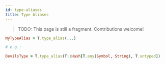 ```yaml
---
id: type-aliases
title: Type Aliases
---
```


> TODO: This page is still a fragment. Contributions welcome!

```ruby
MyTypeAlias = T.type_alias(...)

# e.g.:

DevilsType = T.type_alias(T::Hash[T.any(Symbol, String), T.untyped])
```
